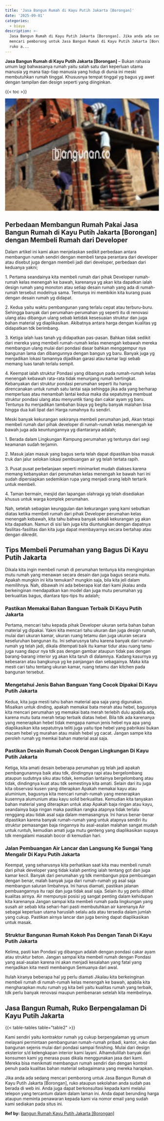 ```yaml
---
title: 'Jasa Bangun Rumah di Kayu Putih Jakarta [Borongan]'
date: '2025-09-01'
categories:
  - biaya
description: >-
  Jasa Bangun Rumah di Kayu Putih Jakarta [Borongan]. Jika anda ada sedang
  mencari pemborong untuk Jasa Bangun Rumah di Kayu Putih Jakarta [Borongan],
  ruko a...
---
```


**Jasa Bangun Rumah di Kayu Putih Jakarta \[Borongan\]** – Bukan rahasia umum lagi bahwasanya rumah yaitu salah satu dari keperluan utama manusia yg mana tiap-tiap manusia yang hidup di dunia ini meski membutuhkan rumah tinggal. Khususnya tempat tinggal yg bagus yg awet dengan tampilan dan design seperti yang diinginkan.

{{< toc >}}

![Jasa Bangun Rumah di Kayu Putih Jakarta [Borongan]](/images/borong-bangunan-09.png)

## Perbedaan Membangun Rumah Pakai Jasa Bangun Rumah di Kayu Putih Jakarta \[Borongan\] dengan Membeli Rumah dari Developer

Dalam artikel ini kami akan menjelaskan sedikit perbedaan antara membangun rumah sendiri dengan membeli tanpa perantara dari developer atau disebut juga dengan membeli jadi dari developer, perbedaan dari keduanya yakni;

1\. Pertama seandainya kita membeli rumah dari pihak Developer rumah-rumah kelas menengah ke bawah, karenanya yg akan kita dapatkan ialah design rumah yang monoton atau setiap desain rumah yang ada di rumah-rumah tersebut modelnya sama. Tentunya ini membikin kita kurang puas dengan desain rumah yg didapat.

2\. Kedua yaitu waktu pembangunan yang terlalu cepat atau terburu-buru. Sehingga banyak dari perumahan-perumahan yg seperti itu di renovasi ulang atau dibangun ulang sebab ketidak kesesuaian struktur dan juga bahan material yg diaplikasikan. Akibatnya antara harga dengan kualitas yg didapatkan tdk berimbang.

3\. Ketiga ialah luas tanah yg didapatkan pas-pasan. Bahkan tidak sedikit dari mereka yang membeli rumah-rumah kelas menengah kebawah mereka membangun ulang mulai dari pondasi dasar bahkan menggempur nya bangunan lama dan dibangunnya dengan bangun yg baru. Banyak juga yg menjadikan lokasi tamannya dijadikan garasi atau kamar lagi sebab memang luas tanah terlalu sempit.

4\. Keempat ialah struktur Pondasi yang dibangun pada rumah-rumah kelas menengah kebawah rata-rata tidak menunjang rumah bertingkat. Kebanyakan dari struktur pondasi perumahan seperti itu hanya direncanakan untuk rumah satu lantai saja sehingga jika ada yang berharap memperluas atau menambah lantai kedua maka dia sepatutnya membuat struktur pondasi ulang atau menyuntik tiang dan cakar ayam yg baru. Tentunya itu menjadikan tambahan biaya yg begitu banyak malahan bisa hingga dua kali lipat dari Harga rumahnya itu sendiri.

Meski banyak kekurangan sekiranya membeli perumahan jadi, Akan tetapi membeli rumah dari pihak developer di rumah-rumah kelas menengah ke bawah juga ada keuntungannya yg diantaranya adalah;

1\. Berada dalam Lingkungan Kampung perumahan yg tentunya dari segi keamanan sudah terjamin.

2\. Masuk jalan masuk yang bagus serta telah dapat dipastikan bisa masuk truk dan jalur selokan lokasi pembuangan air yg telah tertata rapih.

3\. Pusat pusat perbelanjaan seperti minimarket mudah diakses karena memang kebanyakan dari perumahan kelas menengah ke bawah hari ini sudah dipersiapkan sedemikian rupa yang menjadi orang lebih tertarik untuk membeli.

4\. Taman bermain, mesjid dan lapangan olahraga yg telah disediakan khusus untuk warga komplek perumahan.

Nah, setelah sebagian keunggulan dan kekurangan yang kami sebutkan diatas ketika membeli rumah dari pihak Developer perumahan kelas menengah kebawah, kita tahu bahwa banyak sekali kekurangan yg akan kita dapatkan. Namun di sisi lain juga kita diuntungkan dengan dapatnya fasilitas-fasilitas dan kita juga dapat membayarnya secara bertahap atau dengan dikredit.

## Tips Membeli Perumahan yang Bagus Di Kayu Putih Jakarta

Dikala kita ingin membeli rumah di perumahan tentunya kita menginginkan mutu rumah yang menawan secara desain dan juga bagus secara mutu. Apakah mungkin ini kita temukan? mungkin saja, bila kita jeli dalam memilihnya. Nah, dibawah ini ada beberapa kiat dari kami jikalau anda berkeinginan mendapatkan kan model dan juga mutu perumahan yg berkualitas bagus, diantara tips-tips Itu adalah;

### Pastikan Memakai Bahan Banguan Terbaik Di Kayu Putih Jakarta

Pertama, mencari tahu kepada pihak Developer ukuran serta bahan bahan material yg dipakai. Yakni kita mencari tahu ukuran dan juga design rumah, mulai dari ukuran kamar, ukuran ruang tetamu dan juga ukuran secara keseluruhan bangunan itu. Ini seharusnya tahu karena banyak dari rumah-rumah yg telah jadi, dikala ditempati baik itu kamar tidur atau ruang tamu juga ruang dapur nya tdk pas dengan gambar ataupun tidak pas dengan barang-barang interior yg akan kita taruh di dalamnya. Kadang kasurnya yg kebesaran atau bangkunya yg ke panjangan dan sebagainya. Maka kita mesti cari tahu tentang ukuran kamar, ruang tetamu dan kitchen pada bangunan tersebut.

### Mengetahui Jenis Bahan Banguan Yang Cocok Dipakai Di Kayu Putih Jakarta

Kedua, kita juga mesti tahu bahan material apa saja yang digunakan. Misalkan untuk dinding, apakah memakai bata merah atau hebel, bagusnya kita mencari perumahan yg memakai bata merah terlebih dulu apabila ada, karena mutu bata merah tetap terbaik diatas hebel. Bila tdk ada karenanya yang menerapkan hebel tidak mengapa namun jenis hebel nya apa yang diaplikasikan kita sepatutnya teliti juga yaitu tipe hebel yang pabrikasi bukan macam hebel yg murahan atau malah hebel yg cacat. Jangan sampe kita peroleh rumah yg memkai bahan material asal saja.

### Pastikan Desain Rumah Cocok Dengan Lingkungan Di Kayu Putih Jakarta

Ketiga, kita amati desain beberapa perumahan yg telah jadi apakah pembangunannya baik atau tdk, dindingnya rapi atau bergelombang ataupun sudutnya siku atau tidak, kemudian lantainya bergelombang atau tidak, dindingnya kuat atau tdk semestinya kita amati. Selain dari itu juga kita observasi kusen yang diterapkan Apakah memakai kayu atau aluminium, bagusnya kita mencari rumah-rumah yang menerapkan kusennya alumunium atau kayu solid berkualitas. Kemudian kita tanyakan bahan material yang diterapkan untuk atap Apakah baja ringan atau kayu, seandainya baja ringan maka pastikan rangka atapnya tidak terlalu renggang atau tidak asal saja dalam memasangnya. Ini harus benar-benar dipastikan karena banyak rumah-rumah yang untuk atapnya sendiri itu struktur pemasangan baja ringannya itu asal-asalan malahan sangat mudah untuk runtuh, kemudian amati juga mutu genteng yang diaplikasikan supaya tdk mengalami masalah bocor di kemudian hari.

### Jalan Pembuangan Air Lancar dan Langsung Ke Sungai Yang Mengalir Di Kayu Putih Jakarta

Keempat, yang seharusnya kita perhatikan saat kita mau membeli rumah dari pihak developer yang tidak kalah penting ialah tentang got dan juga kamar kecil. Banyak dari perumahan yg tdk membangun pipa pembuangan dengan benar, malah banyak juga dari rumah-rumah yg asal saja membangun saluran limbahnya. Ini harus diamati, pastikan jalanan pembuangannya itu rapi dan juga tidak asal saja. Selain itu yg perlu dilihat kualitas airnya. Air mempunyai posisi yg sangat penting dalam kehidupan kita karenanya Jangan sampai kita membeli rumah pada lingkungan yang susah air sebab kita sehari-hari pasti membutuhkan air karenanya Air sebagai keperluan utama haruslah selalu ada atau tersedia dalam jumlah yang cukup. Pastikan airnya lancar dan juga bening dapat diaplikasikan untuk masak.

### Struktur Bangunan Rumah Kokoh Pas Dengan Tanah Di Kayu Putih Jakarta

Kelima, pasti kan Pondasi yg dibangun adalah dengan pondasi cakar ayam atau struktur beton. Jangan sampai kita membeli rumah dengan Pondasi yang asal-asalan karena ini akan menjadi kesalahan yang fatal yang menjadikan kita mesti membangun Semuanya dari awal.

Itulah kiranya beberapa hal yg perlu diamati Jikalau kita berkeinginan membeli rumah di rumah-rumah kelas menengah ke bawah, apabila kita mengharapkan mutu rumah yg kita beli yaitu kualitas rumah yang terbaik, tdk perlu banyak renovasi maupun pembenaran setelah kita membelinya.

## Jasa Bangun Rumah, Ruko Berpengalaman Di Kayu Putih Jakarta

{{< table-tables table="table2" >}}

Kami sendiri yaitu kontraktor rumah yg cukup berpengalaman yg umum melayani permintaan pembangunan rumah-rumah pribadi, kantor, ruko dan bangunan sejenis mulai dari pondasi sampai finishing. Mulai dari design eksterior s/d kelengkapan interior kami layani. Alhamdulillah banyak dari konsumen kami yg merasa puas dikala menggunakan jasa dari kami. Mereka bisa menikmati membangun rumah sendiri dan dengan kontrol penuh pada kualitas bahan material sebagaimana yang mereka harapkan.

Jika anda ada sedang mencari pemborong untuk Jasa Bangun Rumah di Kayu Putih Jakarta \[Borongan\], ruko ataupun sekolahan anda sudah pas berada di web ini. Anda juga dapat berkonsultasi kepada kami melalui telepon yang tercantum dalam dalam laman ini. Anda dapat berunding harga ataupun meminta penawaran kepada kami via nomor email yang sudah kami sediakan pada situs ini.

**Ref by:** [Bangun Rumah Kayu Putih Jakarta [Borongan]](https://id.wikipedia.org/wiki/Bangun)
